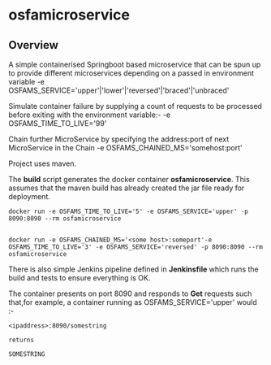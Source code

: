 # osfamicroservice

## Overview
A simple containerised Springboot based microservice that can be spun up to provide different microservices depending on a passed in environment variable
    -e OSFAMS_SERVICE='upper'|'lower'|'reversed'|'braced'|'unbraced'

Simulate container failure by supplying a count of requests to be processed before exiting with the environment variable:-
    -e OSFAMS_TIME_TO_LIVE='99'

Chain further MicroService by specifying the address:port of next MicroService in the Chain
    -e OSFAMS_CHAINED_MS='somehost:port'


Project uses maven.


The **build** script generates the docker container **osfamicroservice**. This assumes that the maven build has already created the jar file ready for deployment.

    docker run -e OSFAMS_TIME_TO_LIVE='5' -e OSFAMS_SERVICE='upper' -p 8090:8090 --rm osfamicroservice


    docker run -e OSFAMS_CHAINED_MS='<some host>:someport'-e OSFAMS_TIME_TO_LIVE='3' -e OSFAMS_SERVICE='reversed' -p 8090:8090 --rm osfamicroservice

    

There is also simple Jenkins pipeline defined in **Jenkinsfile** which runs the build and tests to ensure everything is OK.

The container presents on port 8090 and responds to **Get** requests such that,for example, a container running as OSFAMS_SERVICE='upper' would :-

    <ipaddress>:8090/somestring

    returns

    SOMESTRING
